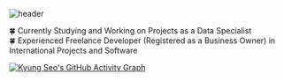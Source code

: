 ![header](https://capsule-render.vercel.app/api?type=rounded&theme=merko&text=Hello!%20😀%20I'm%20Kyung%20Seo!&fontSize=40&height=100&)

🍀 Currently Studying and Working on Projects as a Data Specialist <br/>
🍀 Experienced Freelance Developer (Registered as a Business Owner) in International Projects and Software 

[![Kyung Seo's GitHub Activity Graph](https://github-readme-activity-graph.vercel.app/graph?username=kkyungseo&theme=merko&hide_border=true&area=true&&days=20)](https://github.com/ashutosh00710/github-readme-activity-graph)




<!--

🍀 YEARDREAM SCHOOL 5th / AI & Data Course <br/>


# Communication & Stats

<img src="https://img.shields.io/badge/slack-4A154B?style=for-the-badge&logo=slack&logoColor=white"><img src="https://img.shields.io/badge/notion-333333?style=for-the-badge&logo=notion&logoColor=white"><img src="https://img.shields.io/badge/zoom-0B5CFF?style=for-the-badge&logo=zoom&logoColor=white"> <br/>
[![Solved.ac 프로필](http://mazassumnida.wtf/api/v2/generate_badge?boj=kkyungseo1106)](https://solved.ac/kkyungseo1106)
&nbsp;
![KyungSeo's GitHub stats](https://github-readme-stats.vercel.app/api?username=kkyungseo&count_private=true&show_icons=true&icon_color=89DDFF&theme=dracula) 



# GitHub Contribution
[![Ashutosh's github activity graph](https://github-readme-activity-graph.vercel.app/graph?username=kkyungseo&theme=material-palenight&days=15&grid=false&hide_title=true&title_color=C792EA&bg_color=282A36&radius=9)](https://github.com/ashutosh00710/github-readme-activity-graph)




-->


<!--
~ Still Learning Other Certificates ~ <br/>
<br/>
☕ Korean : native language <br/>
☕ English : fluent (reading, writing, listening), intermediate (speaking) / TOEIC (950-885) & TOEIC Speaking (AL-IH) <br/> 
☕ Japanese : intermediate (reading, writing, listening, speaking)   <br/>
-->
